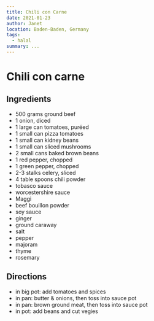 ```yaml
---
title: Chili con Carne
date: 2021-01-23
author: Janet
location: Baden-Baden, Germany
tags:
  - halal
summary: ...
---
```


# Chili con carne

## Ingredients

* 500 grams ground beef
* 1 onion, diced
* 1 large can tomatoes, puréed
* 1 small can pizza tomatoes
* 1 small can kidney beans
* 1 small can sliced mushrooms
* 2 small cans baked brown beans
* 1 red pepper, chopped
* 1 green pepper, chopped
* 2-3 stalks celery, sliced
* 4 table spoons chili powder
* tobasco sauce
* worcestershire sauce
* Maggi
* beef bouillon powder
* soy sauce
* ginger
* ground caraway
* salt
* pepper
* majoram
* thyme
* rosemary

<!-- more -->

## Directions

* in big pot: add tomatoes and spices
* in pan: butter & onions, then toss into sauce pot
* in pan: brown ground meat, then toss into sauce pot
* in pot: add beans and cut vegies
